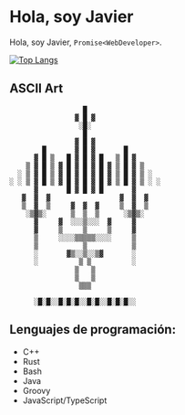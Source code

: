 # Hola, soy Javier

Hola, soy Javier, `Promise<WebDeveloper>`.

[![Top Langs](https://github-readme-stats.vercel.app/api/top-langs/?username=JSanzUcam)](https://github.com/anuraghazra/github-readme-stats)

## ASCII Art
```
                  █
                ▓ █ ▓
                 ░█░
                  █
                ▓ █ ▓
        █       ▓ █ ▓       █
      ▓ █ ▒   █ ▓ █ ▓ █   ▒ █ ▓
    ▒ ▓ █ ▒ ▓ █ ▓ █ ▓ █ ▓ ▒ █ ▓ ▒
  ░ ▒ ▓ █ ▒ ▓ █ ▓ █ ▓ █ ▓ ▒ █ ▓ ▒ ░
░ ░ ▒ ▓ █ ▒ ▓ █ ▓ █ ▓ █ ▓ ▒ █ ▓ ▒ ░ ░
      ▓       █ ▓ █ ▓ █       ▓
   ▓  ▓  ▓                 ▓  ▓  ▓
   ▒  ▓  ▒     ▓  ▓  ▓     ▒  ▓  ▒
    ░▒▓▒░      ▒  ▒  ▒      ░▒▓▒░
      ▓     ▓  ░░░▒░░░  ▓     ▓
      ▓     ▒     ▒     ▒     ▓
      ▒     ░░░░▒▒▒▒▒░░░░     ▒
      ▒           ▒           ▒
      ░       ▓▒░░▒░░▒▓       ░
      ░          ▒ ▒          ░
                ▒   ▒
                ▒   ▒
                 ▒▒▒

      ░█░█░░█░█░█░░█░█░░█░█░█░░
```

## Lenguajes de programación:

- C++
- Rust
- Bash
- Java
- Groovy
- JavaScript/TypeScript
